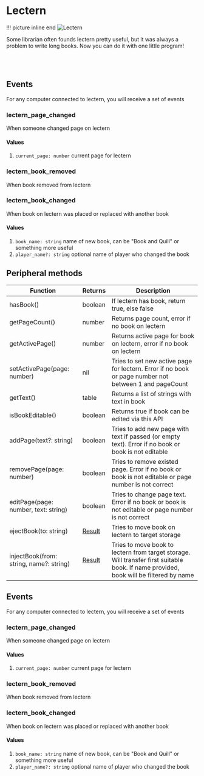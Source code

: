 # Lectern

!!! picture inline end
    ![Lectern](lectern.png)


Some librarian often founds lectern pretty useful, but it was always a problem to write long books. Now you can do it with one little program!
<br class="clearBoth" />
<br class="clearBoth" />
<br class="clearBoth" />
<br class="clearBoth" />

## Events

For any computer connected to lectern, you will receive a set of events

### lectern_page_changed

When someone changed page on lectern

#### Values

1. `current_page: number` current page for lectern

### lectern_book_removed

When book removed from lectern

### lectern_book_changed

When book on lectern was placed or replaced with another book

#### Values

1. `book_name: string` name of new book, can be "Book and Quill" or something more useful
2. `player_name?: string` optional name of player who changed the book

## Peripheral methods

| Function                                | Returns | Description                                                                                                                           |
|-----------------------------------------|---------|---------------------------------------------------------------------------------------------------------------------------------------|
| hasBook()                               | boolean | If lectern has book, return true, else false                                                                                          |
| getPageCount()                          | number  | Returns page count, error if no book on lectern                                                                                       |
| getActivePage()                         | number  | Returns active page for book on lectern, error if no book on lectern                                                                  |
| setActivePage(page: number)             | nil     | Tries to set new active page for lectern. Error if no book or page number not between 1 and pageCount                                 |
| getText()                               | table   | Returns a list of strings with text in book                                                                                           |
| isBookEditable()                        | boolean | Returns true if book can be edited via this API                                                                                       |
| addPage(text?: string)                  | boolean | Tries to add new page with text if passed (or empty text). Error if no book or book is not editable                                   |
| removePage(page: number)                | boolean | Tries to remove existed page. Error if no book or book is not editable or page number is not correct                                  |
| editPage(page: number, text: string)    | boolean | Tries to change page text. Error if no book or book is not editable or page number is not correct                                     |
| ejectBook(to: string)                   | [Result](introduction.md#result)  | Tries to move book on lectern to target storage                                                                                       |
| injectBook(from: string, name?: string) | [Result](introduction.md#result)  | Tries to move book to lectern from target storage. Will transfer first suitable book. If name provided, book will be filtered by name |

## Events

For any computer connected to lectern, you will receive a set of events

### lectern_page_changed

When someone changed page on lectern

#### Values

1. `current_page: number` current page for lectern

### lectern_book_removed

When book removed from lectern

### lectern_book_changed

When book on lectern was placed or replaced with another book

#### Values

1. `book_name: string` name of new book, can be "Book and Quill" or something more useful
2. `player_name?: string` optional name of player who changed the book